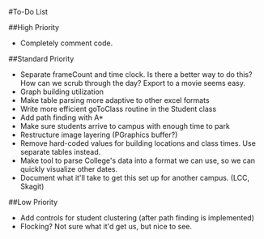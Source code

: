 #To-Do List

##High Priority
-	Completely comment code.

##Standard Priority
-	Separate frameCount and time clock. Is there a better way to do this? How can we scrub through the day? Export to a movie seems easy.
-	Graph building utilization
-	Make table parsing more adaptive to other excel formats
-	Write more efficient goToClass routine in the Student class
-	Add path finding with A*
-	Make sure students arrive to campus with enough time to park
-	Restructure image layering (PGraphics buffer?)
-	Remove hard-coded values for building locations and class times. Use separate tables instead.
-	Make tool to parse College's data into a format we can use, so we can quickly visualize other dates.
-	Document what it'll take to get this set up for another campus. (LCC, Skagit)

##Low Priority
-	Add controls for student clustering (after path finding is implemented)
-	Flocking? Not sure what it'd get us, but nice to see.